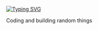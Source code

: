 [![Typing SVG](https://readme-typing-svg.herokuapp.com?color=000080&lines=%F0%9F%91%8B+Hi%2C+I%E2%80%99m+Austin!+:^%29)](https://git.io/typing-svg)

Coding and building random things

<!--
**ayang114/ayang114** is a ✨ _special_ ✨ repository because its `README.md` (this file) appears on your GitHub profile.

Here are some ideas to get you started:

- 🔭 I’m currently working on ...
- 🌱 I’m currently learning ...
- 👯 I’m looking to collaborate on ...
- 🤔 I’m looking for help with ...
- 💬 Ask me about ...
- 📫 How to reach me: ...
- 😄 Pronouns: ...
- ⚡ Fun fact: ...
-->
